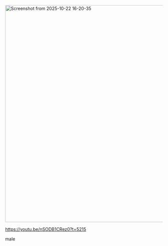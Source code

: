 <img width="1350" height="693" alt="Screenshot from 2025-10-22 16-20-35" src="https://github.com/user-attachments/assets/fade483b-d820-4018-b132-ce65f5654824" />

https://youtu.be/nSODB1CRez0?t=5215

male

